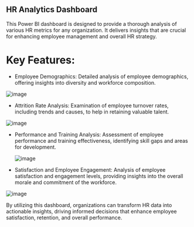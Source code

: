 ## HR Analytics Dashboard
This Power BI dashboard is designed to provide a thorough analysis of various HR metrics for any organization. It delivers insights that are crucial for enhancing employee management and overall HR strategy.

# Key Features:

- Employee Demographics: Detailed analysis of employee demographics, offering insights into diversity and workforce composition.


![image](https://github.com/user-attachments/assets/a68b3a80-2e78-4730-bc26-d38ffc43c5b0)


- Attrition Rate Analysis: Examination of employee turnover rates, including trends and causes, to help in retaining valuable talent.


![image](https://github.com/user-attachments/assets/2b8bb29c-bb59-4353-a92e-2f8289c2ae05)

- Performance and Training Analysis: Assessment of employee performance and training effectiveness, identifying skill gaps and areas for development.


  ![image](https://github.com/user-attachments/assets/6c49e7a5-a97e-49fa-8197-d6a17a8f4b94)

- Satisfaction and Employee Engagement: Analysis of employee satisfaction and engagement levels, providing insights into the overall morale and commitment of the workforce.


![image](https://github.com/user-attachments/assets/178f2afd-3cec-40b0-b2b3-fa6d5f5e3797)


By utilizing this dashboard, organizations can transform HR data into actionable insights, driving informed decisions that enhance employee satisfaction, retention, and overall performance.
